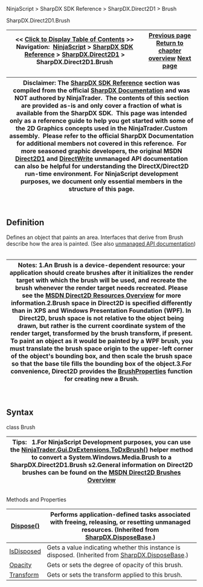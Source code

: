 ﻿
NinjaScript \> SharpDX SDK Reference \> SharpDX.Direct2D1 \> Brush

SharpDX.Direct2D1\.Brush

| \<\< [Click to Display Table of Contents](sharpdx_direct2d1_brush.md) \>\> **Navigation:**     [NinjaScript](ninjascript.md) \> [SharpDX SDK Reference](sharpdx_sdk_reference.md) \> [SharpDX.Direct2D1](sharpdx_direct2d1.md) \> SharpDX.Direct2D1\.Brush | [Previous page](sharpdx_direct2d1_arcsize.md) [Return to chapter overview](sharpdx_direct2d1.md) [Next page](sharpdx_direct2d1_brush_opacity.md) |
| --- | --- |

| Disclaimer: The [SharpDX SDK Reference](sharpdx_sdk_reference.md) section was compiled from the official [SharpDX Documentation](http://sharpdx.org/) and was NOT authored by NinjaTrader.  The contents of this section are provided as\-is and only cover a fraction of what is available from the SharpDX SDK.  This page was intended only as a reference guide to help you get started with some of the 2D Graphics concepts used in the NinjaTrader.Custom assembly.  Please refer to the official SharpDX Documentation for additional members not covered in this reference.  For more seasoned graphic developers, the original MSDN [Direct2D1](https://msdn.microsoft.com/en-us/library/windows/desktop/dd370990.aspx) and [DirectWrite](https://msdn.microsoft.com/en-us/library/windows/desktop/dd368038.aspx) unmanaged API documentation can also be helpful for understanding the DirectX/Direct2D run\-time environment. For NinjaScript development purposes, we document only essential members in the structure of this page. |
| --- |
 
## 
## Definition
Defines an object that paints an area. Interfaces that derive from Brush describe how the area is painted. 
(See also [unmanaged API documentation](http://msdn.microsoft.com/en-us/library/dd371173.aspx))
 

| Notes: 1\.An Brush is a device\-dependent resource: your application should create brushes after it initializes the render target with which the brush will be used, and recreate the brush whenever the render target needs recreated. Please see the [MSDN Direct2D Resources Overview](https://msdn.microsoft.com/en-us/library/dd756757(v=vs.85).aspx) for more information.2\.Brush space in Direct2D is specified differently than in XPS and Windows Presentation Foundation (WPF). In Direct2D, brush space is not relative to the object being drawn, but rather is the current coordinate system of the render target, transformed by the brush transform, if present. To paint an object as it would be painted by a WPF brush, you must translate the brush space origin to the upper\-left corner of the object's bounding box, and then scale the brush space so that the base tile fills the bounding box of the object.3\.For convenience, Direct2D provides the [BrushProperties](sharpdx_direct2d1_brushproperties.md) function for creating new a Brush. |
| --- |
 
## Syntax
class Brush
 

| Tips:   1\.For NinjaScript Development purposes, you can use the [NinjaTrader.Gui.DxExtensions.ToDxBrush()](dxextensions_todxbrush.md) helper method to convert a System.Windows.Media.Brush to a SharpDX.Direct2D1\.Brush s2\.General information on Direct2D brushes can be found on the [MSDN Direct2D Brushes Overview](https://msdn.microsoft.com/en-us/library/dd756651(v=vs.85).aspx) |
| --- |
## 
## 
Methods and Properties

| [Dispose()](sharpdx_disposebase_dispose.md) | Performs application\-defined tasks associated with freeing, releasing, or resetting unmanaged resources. (Inherited from [SharpDX.DisposeBase](sharpdx_disposebase.md).) |
| --- | --- |
| [IsDisposed](sharpdx_disposebase_isdisposed.md) | Gets a value indicating whether this instance is disposed. (Inherited from [SharpDX.DisposeBase](sharpdx_disposebase.md).) |
| [Opacity](sharpdx_direct2d1_brush_opacity.md) | Gets or sets the degree of opacity of this brush. |
| [Transform](sharpdx_direct2d1_brush_transform.md) | Gets or sets the transform applied to this brush. |

